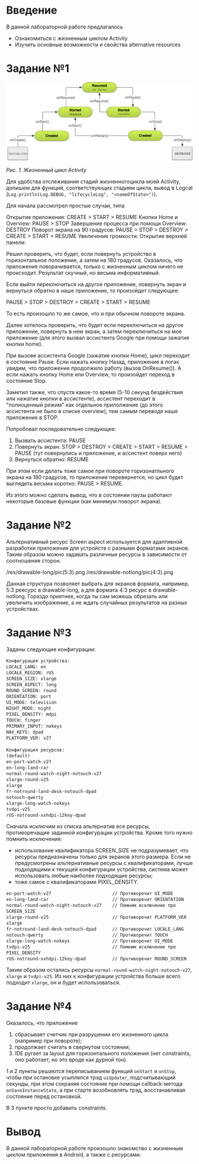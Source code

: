 # Введение
В данной лабораторной работе предлагалось 
* Ознакомиться с жизненным циклом Activity
* Изучить основные возможности и свойства alternative resources

# Задание №1

![Activity states](./img/activity_states.png)

*Рис. 1. Жизненный цикл Activity*

Для удобства отслеживания стадий жизненногоцикла моей Activity, допишем для функций, соответствующих 
стадиям цикла, вывод в Logcat (`Log.println(Log.DEBUG, "lifecycleLog", "<nameOfState>")`).

Для начала рассмотрел простые случаи, типа

Открытие приложения: CREATE > START > RESUME
Кнопки Home и Overview: PAUSE > STOP
Завершение процесса при помощи Overview: DESTROY
Поворот экрана на 90 градусов: PAUSE > STOP > DESTROY > CREATE > START > RESUME
Увеличение громкости:
Открытие верхней панели:

Решил проверить, что будет, если повернуть устройство в горизонтальное положение, а затем на 180 
градусов. Оказалось, что приложение поворачивается, только с жизненным циклом ничего не происходит.
Результат скучный, но весьма информативный.

Если выйти переключиться на другое приложение, повернуть экран и вернуться обратно в наше приложение, 
то произойдет следующее:

PAUSE > STOP > DESTROY > CREATE > START > RESUME

То есть произошло то же самое, что и при обычном повороте экрана.

Далее хотелось проверить, что будет если переключиться на другое приложение, повернуть в нем экран,
а затем переключиться на мое приложение (для этого вызвал ассистента Google при помощи зажатия 
кнопки home).

При вызове ассистента Google (зажатие кнопки Home), цикл переходит в состояние Pause. Если нажать 
кнопку Назад, приложение в логах увидим, что приложение продолжило работу (вызов OnResume()). А если 
нажать кнопку Home или Overview, то произойдет переход в состояние Stop. 

Заметил также, что спустя какое-то время (5-10 секунд бездействия или нажатие кнопки в ассистенте), 
ассистент переходит в "полноценный режим" как отдельное прилолжение (до этого ассистента не было в 
списке overview), тем самым переводя наше приложение в STOP.

Попробовал последовательно следующее:
1. Вызвать ассистента: PAUSE
2. Повернуть экран: STOP > DESTROY > CREATE > START > RESUME > PAUSE (тут повернулись и приложение,
и ассистент поверх него)
3. Вернуться обратно: RESUME

При этом если делать тоже самое при повороте горизонатльного экрана на 180 градусов, то приложение 
перевернется, но цикл будет выглядеть весьма коротко: PAUSE > RESUME.

Из этого можно сделать вывод, что в состоянии паузы работают некоторые базовые функции (как минимум
поворот экрана). 

# Задание №2

Альтернативный ресурс Screen aspect используется для адаптивной разработки приложения для устройств
с разными форматами экранов. Таким образом можно задавать различные ресурсы в зависимости от 
соотношения сторон.

/res/drawable-long/pic(5:3).png
/res/drawable-notlong/pic(4:3).png

Данная структура позволяет выбрать для экранов формата, например, 5:3 реесурс в drawable-long, а для 
формата 4:3 ресурс в drawable-notlong. Гораздо приятнее, когда ты сам можешь обрезать или увеличить 
изображение, а не ждать случайных результатов на разных устройствах.

# Задание №3
Заданы следующие конфигурации:

```
Конфигурация устройства:
LOCALE_LANG: en
LOCALE_REGION: rUS
SCREEN_SIZE: xlarge
SCREEN_ASPECT: long
ROUND_SCREEN: round
ORIENTATION: port
UI_MODE: television
NIGHT_MODE: night
PIXEL_DENSITY: mdpi
TOUCH: finger
PRIMARY_INPUT: nokeys
NAV_KEYS: dpad
PLATFORM_VER: v27

Конфигурация ресурсов:
(default)
en-port-watch-v27
en-long-land-car
normal-round-watch-night-notouch-v27
xlarge-round-v25
xlarge
fr-notround-land-desk-notouch-dpad
notouch-qwerty
xlarge-long-watch-nokeys
tvdpi-v25
rUS-notround-xxhdpi-12key-dpad
```

Сначала исключим из списка альтернатив все ресурсы, противоречащие заданной конфигурации устройства.
Кроме того нужно помнить исключения:
- использование квалификатора  SCREEN_SIZE  не подразумевает, что ресурсы предназначены только для 
экранов этого размера. Если не предусмотрены альтернативные ресурсы с квалификаторами, лучше 
подходящими к текущей конфигурации устройства, система может использовать любые наиболее подходящие 
ресурсы;
- тоже самое с квалификаторами PIXEL_DENSITY.

```
en-port-watch-v27                       // Противоречит UI_MODE
en-long-land-car                        // Противоречит ORIENTATION
normal-round-watch-night-notouch-v27    // Помним исключение про SCREEN_SIZE
xlarge-round-v25                        // Противоречит PLATFORM_VER
xlarge                                  
fr-notround-land-desk-notouch-dpad      // Противоречит LOCALE_LANG
notouch-qwerty                          // Противоречит TOUCH
xlarge-long-watch-nokeys                // Противоречит UI_MODE
tvdpi-v25                               // Помним исключение про PIXEL_DENSITY
rUS-notround-xxhdpi-12key-dpad          // Противоречит ROUND_SCREEN
```

Таким образом остались ресурсы `normal-round-watch-night-notouch-v27`, `xlarge` и 
`tvdpi-v25`. Из них к конфигурации устройства больше всего подходит `xlarge`, он и будет 
использоваться.

# Задание №4
Оказалось, что приложение
1. сбрасывает счетчик при разрушении его жизненного цикла (например при повороте);
2. продолжает считать в свернутом состоянии;
3. IDE ругает за layout для горизонтального положения (нет constraints, оно работает, но это вроде 
как дурной тон).

1 и 2 пункты решаются переписыванием функций `onStart` и `onStop`, чтобы при остановке усыплялся
трэд `uiUpdater`, подсчитывающий секунды, при этом сохраняя состояние при помощи callback-метода 
`onSaveInstanceState`, а при старте возобновлять трэд, восстанавливая состояние перед остановкой.

В 3 пункте просто добавить constraints.

# Вывод
В данной лабораторной работе произошло знакомство с жизненным циклом приложения в Android, а также
с ресурсами.